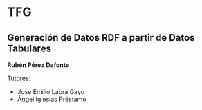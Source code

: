 # TFG
## Generación de Datos RDF a partir de Datos Tabulares

**Rubén Pérez Dafonte**

Tutores:
- Jose Emilio Labra Gayo
- Ángel Iglesias Préstamo
